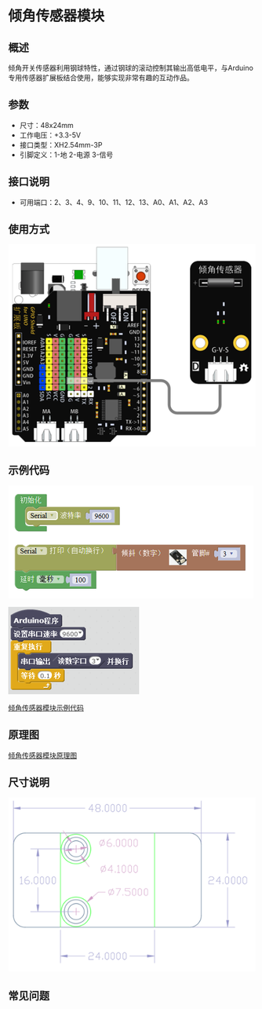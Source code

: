 # 倾角传感器模块

## 概述

倾角开关传感器利用钢球特性，通过钢球的滚动控制其输出高低电平，与Arduino专用传感器扩展板结合使用，能够实现非常有趣的互动作品。

## 参数

* 尺寸：48x24mm
* 工作电压：+3.3-5V
* 接口类型：XH2.54mm-3P
* 引脚定义：1-地 2-电源 3-信号

## 接口说明

* 可用端口：2、3、4、9、10、11、12、13、A0、A1、A2、A3

## 使用方式

![](../../.gitbook/assets/arduino-15.png)

## 示例代码

![](../../.gitbook/assets/arduino-87.png)

![](../../.gitbook/assets/arduino-46%20%281%29.png)

[倾角传感器模块示例代码](http://www.haohaodada.com/show.php?id=956409)

## 原理图

[倾角传感器模块原理图](https://github.com/Haohaodada-official/haohaodada-docs/blob/master/原理图/倾斜开关模块.pdf)

## 尺寸说明

![](../../.gitbook/assets/arduino-01.png)

## 常见问题

